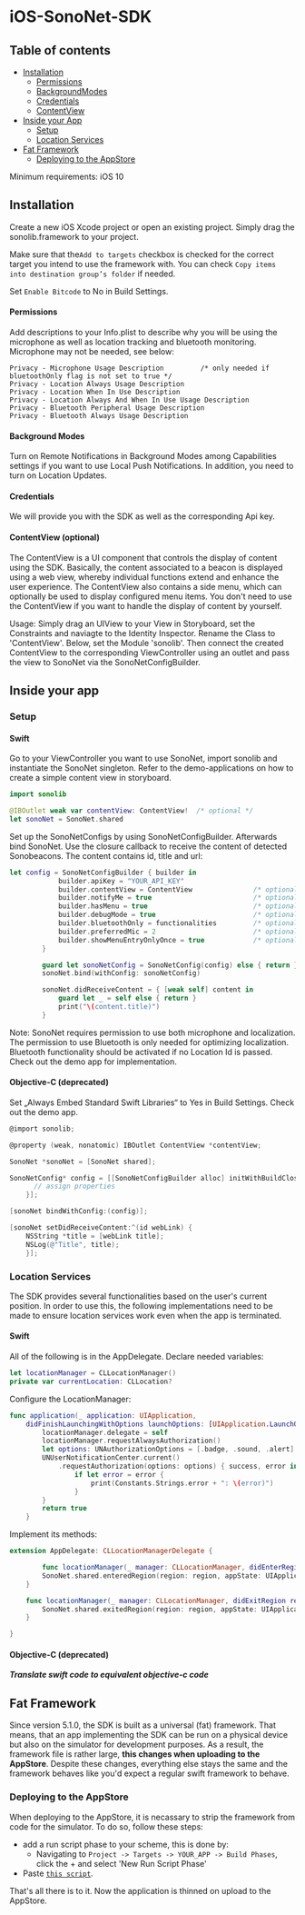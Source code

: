 # iOS-SonoNet-SDK

## Table of contents
- [Installation](#installation)
    - [Permissions](#permissions)
    - [BackgroundModes](#background-modes)
    - [Credentials](#credentials)
    - [ContentView](#contentview-optional)
- [Inside your App](#inside-your-app)
    - [Setup](#setup)
    - [Location Services](#location-services)
- [Fat Framework](#fat-framework)
    - [Deploying to the AppStore](#deploying-to-the-appstore)

Minimum requirements: iOS 10

## Installation

Create a new iOS Xcode project or open an existing project. Simply drag the sonolib.framework to your project.

Make sure that the`Add to targets` checkbox is checked for the correct target you intend to use the framework with. You can check `Copy items into destination group’s folder` if needed.

Set `Enable Bitcode` to No in Build Settings.

#### Permissions
Add descriptions to your Info.plist to describe why you will be using the microphone as well as location tracking and bluetooth monitoring. Microphone may not be needed, see below:
```
Privacy - Microphone Usage Description         /* only needed if bluetoothOnly flag is not set to true */
Privacy - Location Always Usage Description
Privacy - Location When In Use Description
Privacy - Location Always And When In Use Usage Description
Privacy - Bluetooth Peripheral Usage Description
Privacy - Bluetooth Always Usage Description
```

#### Background Modes
Turn on Remote Notifications in Background Modes among Capabilities settings if you want to use Local Push Notifications.
In addition, you need to turn on Location Updates.

#### Credentials
We will provide you with the SDK as well as the corresponding Api key.

#### ContentView (optional)
The ContentView is a UI component that controls the display of content using the SDK. Basically, the content associated to a beacon is displayed using a web view, whereby individual functions extend and enhance the user experience.
The ContentView also contains a side menu, which can optionally be used to display configured menu items.
You don't need to use the ContentView if you want to handle the display of content by yourself.

Usage: Simply drag an UIView to your View in Storyboard, set the Constraints and naviagte to the Identity Inspector. Rename the Class to 'ContentView'. Below, set the Module 'sonolib'. Then connect the created ContentView to the corresponding ViewController using an outlet and pass the view to SonoNet via the SonoNetConfigBuilder.


## Inside your app

### Setup

#### Swift

Go to your ViewController you want to use SonoNet, import sonolib and instantiate the SonoNet singleton. Refer to the demo-applications on how to create a simple content view in storyboard.

```swift
import sonolib

@IBOutlet weak var contentView: ContentView!  /* optional */
let sonoNet = SonoNet.shared
```

Set up the SonoNetConfigs by using SonoNetConfigBuilder. Afterwards bind SonoNet. Use the closure callback to receive the content of detected Sonobeacons. The content contains id, title and url:

```swift
let config = SonoNetConfigBuilder { builder in
            builder.apiKey = "YOUR_API_KEY"
            builder.contentView = ContentView               /* optional - if you want to use the app's built-in webview to show content */
            builder.notifyMe = true                         /* optional - if you want to get notified once you enter defined geographical areas */
            builder.hasMenu = true                          /* optional - integration is only possible in conjunction with contentView */
            builder.debugMode = true                        /* optional - if you wish to receive detailed debugging messages */
            builder.bluetoothOnly = functionalities         /* optional - if you don't need beacon detection via microphone, defaults to false */
            builder.preferredMic = 2                        /* optional - front mic = 1 / back mic = 2 (default) / bottom mic = 0 */
            builder.showMenuEntryOnlyOnce = true            /* optional - when the menu entry should be displayed only once */
        }

        guard let sonoNetConfig = SonoNetConfig(config) else { return }
        sonoNet.bind(withConfig: sonoNetConfig)

        sonoNet.didReceiveContent = { [weak self] content in
            guard let _ = self else { return }
            print("\(content.title)")
        }
```

Note: SonoNet requires permission to use both microphone and localization. The permission to use Bluetooth is only needed for optimizing localization. Bluetooth functionality should be activated if no Location Id is passed. Check out the demo app for implementation.

#### Objective-C (deprecated)

Set „Always Embed Standard Swift Libraries“ to Yes in Build Settings. Check out the demo app.

```objective-C
@import sonolib;

@property (weak, nonatomic) IBOutlet ContentView *contentView;

SonoNet *sonoNet = [SonoNet shared];

SonoNetConfig* config = [[SonoNetConfigBuilder alloc] initWithBuildClosure:^(SonoNetConfigBuilder * builder) {
      // assign properties
    }];

[sonoNet bindWithConfig:(config)];

[sonoNet setDidReceiveContent:^(id webLink) {
    NSString *title = [webLink title];
    NSLog(@"Title", title);
    }];
```

### Location Services

The SDK provides several functionalities based on the user's current position. In order to use this, the following implementations need to be made to ensure location services work even when the app is terminated.

#### Swift

All of the following is in the AppDelegate. Declare needed variables:

```swift
let locationManager = CLLocationManager()
private var currentLocation: CLLocation?
```

Configure the LocationManager:

```swift
func application(_ application: UIApplication,
    didFinishLaunchingWithOptions launchOptions: [UIApplication.LaunchOptionsKey: Any]?) -> Bool {
        locationManager.delegate = self
        locationManager.requestAlwaysAuthorization()
        let options: UNAuthorizationOptions = [.badge, .sound, .alert]
        UNUserNotificationCenter.current()
            .requestAuthorization(options: options) { success, error in
                if let error = error {
                    print(Constants.Strings.error + ": \(error)")
                }
        }
        return true
    }
```

Implement its methods:

```swift
extension AppDelegate: CLLocationManagerDelegate {

        func locationManager(_ manager: CLLocationManager, didEnterRegion region: CLRegion) {
        SonoNet.shared.enteredRegion(region: region, appState: UIApplication.shared.applicationState)
    }

    func locationManager(_ manager: CLLocationManager, didExitRegion region: CLRegion) {
        SonoNet.shared.exitedRegion(region: region, appState: UIApplication.shared.applicationState)
    }

}
```

#### Objective-C (deprecated)

***Translate swift code to equivalent objective-c code***

## Fat Framework

Since version 5.1.0, the SDK is built as a universal (fat) framework. That means, that an app implementing the SDK can be run on a physical device but also on the simulator for development purposes. As a result, the framework file is rather large, **this changes when uploading to the AppStore**. Despite these changes, everything else stays the same and the framework behaves like you'd expect a regular swift framework to behave.

### Deploying to the AppStore

When deploying to the AppStore, it is necassary to strip the framework from code for the simulator. To do so, follow these steps:

* add a run script phase to your scheme, this is done by:
    * Navigating to `Project -> Targets -> YOUR_APP -> Build Phases`, click the + and select 'New Run Script Phase'
* Paste [`this script`](stripsimulator.sh).

That's all there is to it. Now the application is thinned on upload to the AppStore.